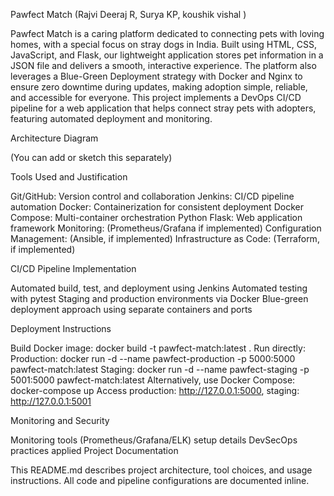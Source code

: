 Pawfect Match (Rajvi Deeraj R, Surya KP, koushik vishal )

Pawfect Match is a caring platform dedicated to connecting pets with loving homes, with a special focus on stray dogs in India. Built using HTML, CSS, JavaScript, and Flask, our lightweight application stores pet information in a JSON file and delivers a smooth, interactive experience. The platform also leverages a Blue-Green Deployment strategy with Docker and Nginx to ensure zero downtime during updates, making adoption simple, reliable, and accessible for everyone. This project implements a DevOps CI/CD pipeline for a web application that helps connect stray pets with adopters, featuring automated deployment and monitoring.

Architecture Diagram

(You can add or sketch this separately)

Tools Used and Justification

Git/GitHub: Version control and collaboration
Jenkins: CI/CD pipeline automation
Docker: Containerization for consistent deployment
Docker Compose: Multi-container orchestration
Python Flask: Web application framework
Monitoring: (Prometheus/Grafana if implemented)
Configuration Management: (Ansible, if implemented)
Infrastructure as Code: (Terraform, if implemented)

CI/CD Pipeline Implementation

Automated build, test, and deployment using Jenkins
Automated testing with pytest
Staging and production environments via Docker
Blue-green deployment approach using separate containers and ports

Deployment Instructions

Build Docker image: docker build -t pawfect-match:latest .
Run directly:
Production: docker run -d --name pawfect-production -p 5000:5000 pawfect-match:latest
Staging: docker run -d --name pawfect-staging -p 5001:5000 pawfect-match:latest
Alternatively, use Docker Compose:
docker-compose up
Access production: http://127.0.0.1:5000, staging: http://127.0.0.1:5001

Monitoring and Security

Monitoring tools (Prometheus/Grafana/ELK) setup details
DevSecOps practices applied
Project Documentation

This README.md describes project architecture, tool choices, and usage instructions.
All code and pipeline configurations are documented inline.

